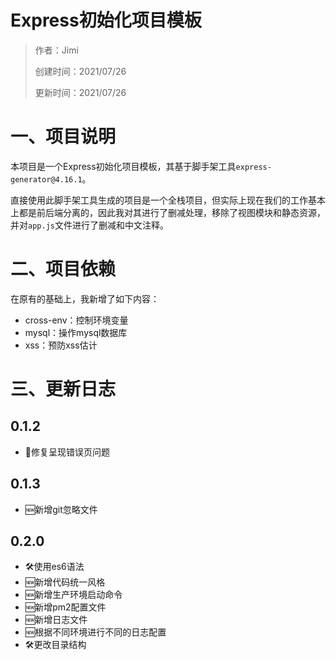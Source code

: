 # Express初始化项目模板

> 作者：Jimi
>
> 创建时间：2021/07/26
>
> 更新时间：2021/07/26

# 一、项目说明

本项目是一个Express初始化项目模板，其基于脚手架工具`express-generator@4.16.1`。

直接使用此脚手架工具生成的项目是一个全栈项目，但实际上现在我们的工作基本上都是前后端分离的，因此我对其进行了删减处理，移除了视图模块和静态资源，并对`app.js`文件进行了删减和中文注释。

# 二、项目依赖

在原有的基础上，我新增了如下内容：

- cross-env：控制环境变量
- mysql：操作mysql数据库
- xss：预防xss估计

# 三、更新日志

## 0.1.2

- 🐞修复呈现错误页问题

## 0.1.3

- 🆕新增git忽略文件

## 0.2.0
- 🛠使用es6语法
- 🆕新增代码统一风格
- 🆕新增生产环境启动命令
- 🆕新增pm2配置文件
- 🆕新增日志文件
- 🆕根据不同环境进行不同的日志配置
- 🛠更改目录结构

